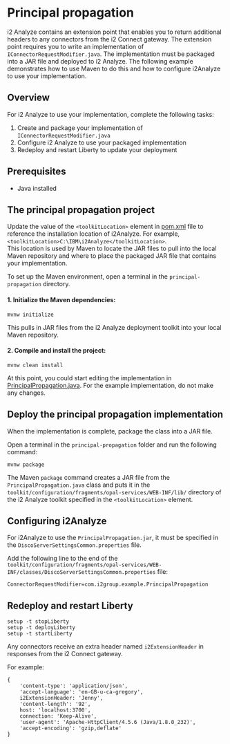 # Principal propagation

i2 Analyze contains an extension point that enables you to return additional headers to any connectors from the i2 Connect gateway. The extension point requires you to write an implementation of `IConnectorRequestModifier.java`. The implementation must be packaged into a JAR file and deployed to i2 Analyze. The following example demonstrates how to use Maven to do this and how to configure i2Analyze to use your implementation.

## Overview

For i2 Analyze to use your implementation, complete the following tasks:

1. Create and package your implementation of `IConnectorRequestModifier.java`
2. Configure i2 Analyze to use your packaged implementation
4. Redeploy and restart Liberty to update your deployment

## Prerequisites

- Java installed

## The principal propagation project

Update the value of the `<toolkitLocation>` element in [pom.xml](../principal-propagation/pom.xml) file to reference the installation location of i2Analyze. For example, `<toolkitLocation>C:\IBM\i2Analyze</toolkitLocation>`.  
This location is used by Maven to locate the JAR files to pull into the local Maven repository and where to place the packaged JAR file that contains your implementation.

To set up the Maven environment, open a terminal in the `principal-propagation` directory.

#### 1. Initialize the Maven dependencies:

```
mvnw initialize
```

This pulls in JAR files from the i2 Analyze deployment toolkit into your local Maven repository.

#### 2. Compile and install the project:
    
```
mvnw clean install
```

At this point, you could start editing the implementation in [PrincipalPropagation.java](..\principal-propagation\src\main\java\com\i2group\example\PrincipalPropagation.java). For the example implementation, do not make any changes.

## Deploy the principal propagation implementation

When the implementation is complete, package the class into a JAR file.

Open a terminal in the `principal-propagation` folder and run the following command:

```
mvnw package
```

The Maven `package` command creates a JAR file from the `PrincipalPropagation.java` class and puts it in the `toolkit/configuration/fragments/opal-services/WEB-INF/lib/` directory of the i2 Analyze toolkit specified in the `<toolkitLocation>` element.

## Configuring i2Analyze

For i2Analyze to use the `PrincipalPropagation.jar`, it must be specified in the `DiscoServerSettingsCommon.properties` file.

Add the following line to the end of the `toolkit/configuration/fragments/opal-services/WEB-INF/classes/DiscoServerSettingsCommon.properties` file:

```properties
ConnectorRequestModifier=com.i2group.example.PrincipalPropagation
```

## Redeploy and restart Liberty

```
setup -t stopLiberty
setup -t deployLiberty
setup -t startLiberty
```

Any connectors receive an extra header named `i2ExtensionHeader` in responses from the i2 Connect gateway.

For example:

```
{
    'content-type': 'application/json',
    'accept-language': 'en-GB-u-ca-gregory',
    i2ExtensionHeader: 'Jenny',
    'content-length': '92',
    host: 'localhost:3700',
    connection: 'Keep-Alive',
    'user-agent': 'Apache-HttpClient/4.5.6 (Java/1.8.0_232)',
    'accept-encoding': 'gzip,deflate'
}
```
